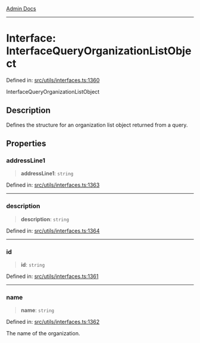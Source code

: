 [Admin Docs](/)

***

# Interface: InterfaceQueryOrganizationListObject

Defined in: [src/utils/interfaces.ts:1360](https://github.com/PalisadoesFoundation/talawa-admin/blob/main/src/utils/interfaces.ts#L1360)

InterfaceQueryOrganizationListObject

## Description

Defines the structure for an organization list object returned from a query.

## Properties

### addressLine1

> **addressLine1**: `string`

Defined in: [src/utils/interfaces.ts:1363](https://github.com/PalisadoesFoundation/talawa-admin/blob/main/src/utils/interfaces.ts#L1363)

***

### description

> **description**: `string`

Defined in: [src/utils/interfaces.ts:1364](https://github.com/PalisadoesFoundation/talawa-admin/blob/main/src/utils/interfaces.ts#L1364)

***

### id

> **id**: `string`

Defined in: [src/utils/interfaces.ts:1361](https://github.com/PalisadoesFoundation/talawa-admin/blob/main/src/utils/interfaces.ts#L1361)

***

### name

> **name**: `string`

Defined in: [src/utils/interfaces.ts:1362](https://github.com/PalisadoesFoundation/talawa-admin/blob/main/src/utils/interfaces.ts#L1362)

The name of the organization.
